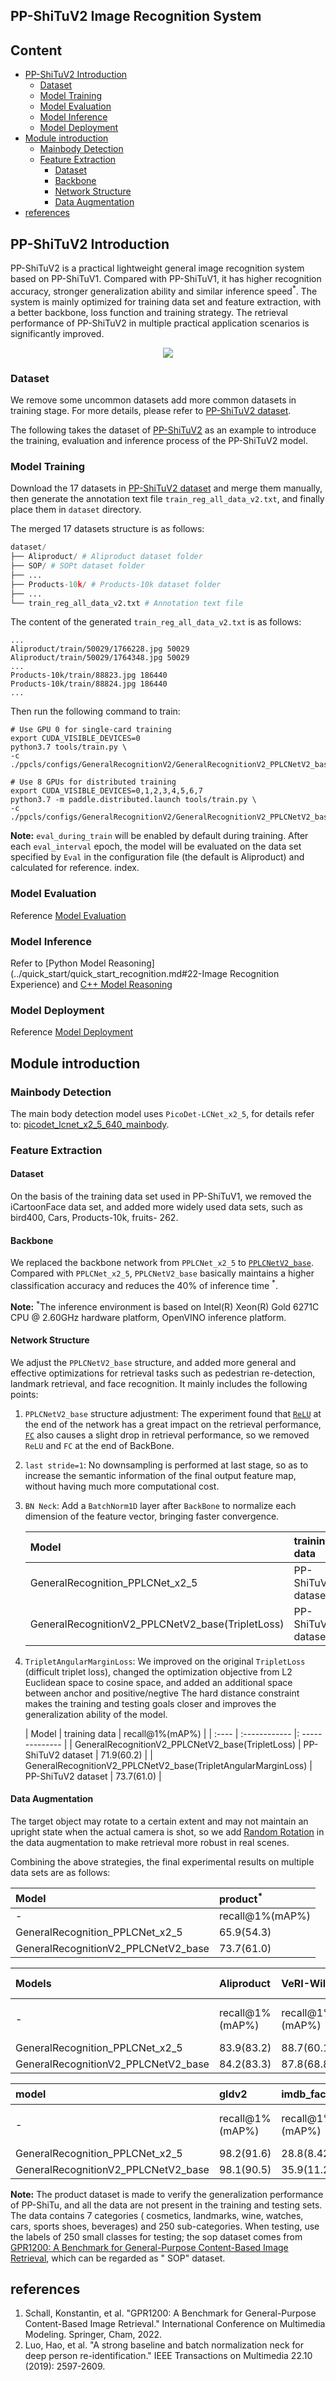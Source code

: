 ## PP-ShiTuV2 Image Recognition System

## Content

- [PP-ShiTuV2 Introduction](#pp-shituv2-introduction)
  - [Dataset](#dataset)
  - [Model Training](#model-training)
  - [Model Evaluation](#model-evaluation)
  - [Model Inference](#model-inference)
  - [Model Deployment](#model-deployment)
- [Module introduction](#module-introduction)
  - [Mainbody Detection](#mainbody-detection)
  - [Feature Extraction](#feature-extraction)
    - [Dataset](#dataset-1)
    - [Backbone](#backbone)
    - [Network Structure](#network-structure)
    - [Data Augmentation](#data-augmentation)
- [references](#references)

## PP-ShiTuV2 Introduction

PP-ShiTuV2 is a practical lightweight general image recognition system based on PP-ShiTuV1. Compared with PP-ShiTuV1, it has higher recognition accuracy, stronger generalization ability and similar inference speed<sup>*</sup >. The system is mainly optimized for training data set and feature extraction, with a better backbone, loss function and training strategy. The retrieval performance of PP-ShiTuV2 in multiple practical application scenarios is significantly improved.

<div align="center">
<img src="../../images/structure.jpg" />
</div>

### Dataset

We remove some uncommon datasets add more common datasets in training stage. For more details, please refer to [PP-ShiTuV2 dataset](../image_recognition_pipeline/feature_extraction.md#4-实验部分).

The following takes the dataset of [PP-ShiTuV2](../image_recognition_pipeline/feature_extraction.md#4-实验部分) as an example to introduce the training, evaluation and inference process of the PP-ShiTuV2 model.

### Model Training

Download the 17 datasets in [PP-ShiTuV2 dataset](../image_recognition_pipeline/feature_extraction.md#4-实验部分) and merge them manually, then generate the annotation text file `train_reg_all_data_v2.txt`, and finally place them in `dataset` directory.

The merged 17 datasets structure is as follows:

```python
dataset/
├── Aliproduct/ # Aliproduct dataset folder
├── SOP/ # SOPt dataset folder
├── ...
├── Products-10k/ # Products-10k dataset folder
├── ...
└── train_reg_all_data_v2.txt # Annotation text file
```
The content of the generated `train_reg_all_data_v2.txt` is as follows:

```log
...
Aliproduct/train/50029/1766228.jpg 50029
Aliproduct/train/50029/1764348.jpg 50029
...
Products-10k/train/88823.jpg 186440
Products-10k/train/88824.jpg 186440
...
```

Then run the following command to train:

```shell
# Use GPU 0 for single-card training
export CUDA_VISIBLE_DEVICES=0
python3.7 tools/train.py \
-c ./ppcls/configs/GeneralRecognitionV2/GeneralRecognitionV2_PPLCNetV2_base.yaml

# Use 8 GPUs for distributed training
export CUDA_VISIBLE_DEVICES=0,1,2,3,4,5,6,7
python3.7 -m paddle.distributed.launch tools/train.py \
-c ./ppcls/configs/GeneralRecognitionV2/GeneralRecognitionV2_PPLCNetV2_base.yaml
```
**Note:** `eval_during_train` will be enabled by default during training. After each `eval_interval` epoch, the model will be evaluated on the data set specified by `Eval` in the configuration file (the default is Aliproduct) and calculated for reference. index.

### Model Evaluation

Reference [Model Evaluation](../image_recognition_pipeline/feature_extraction_en.md#43-model-evaluation)

### Model Inference

Refer to [Python Model Reasoning](../quick_start/quick_start_recognition.md#22-Image Recognition Experience) and [C++ Model Reasoning](../../../deploy/cpp_shitu/readme_en.md)

### Model Deployment

Reference [Model Deployment](../inference_deployment/recognition_serving_deploy_en.md#32-service-deployment-and-request)

## Module introduction

### Mainbody Detection

The main body detection model uses `PicoDet-LCNet_x2_5`, for details refer to: [picodet_lcnet_x2_5_640_mainbody](../image_recognition_pipeline/mainbody_detection.md).

### Feature Extraction

#### Dataset

On the basis of the training data set used in PP-ShiTuV1, we removed the iCartoonFace data set, and added more widely used data sets, such as bird400, Cars, Products-10k, fruits- 262.

#### Backbone

We replaced the backbone network from `PPLCNet_x2_5` to [`PPLCNetV2_base`](../models/PP-LCNetV2.md). Compared with `PPLCNet_x2_5`, `PPLCNetV2_base` basically maintains a higher classification accuracy and reduces the 40% of inference time <sup>*</sup>.

**Note:** <sup>*</sup>The inference environment is based on Intel(R) Xeon(R) Gold 6271C CPU @ 2.60GHz hardware platform, OpenVINO inference platform.

#### Network Structure

We adjust the `PPLCNetV2_base` structure, and added more general and effective optimizations for retrieval tasks such as pedestrian re-detection, landmark retrieval, and face recognition. It mainly includes the following points:

1. `PPLCNetV2_base` structure adjustment: The experiment found that [`ReLU`](../../../ppcls/arch/backbone/legendary_models/pp_lcnet_v2.py#L322) at the end of the network has a great impact on the retrieval performance, [`FC`](../../../ppcls/arch/backbone/legendary_models/pp_lcnet_v2.py#L325) also causes a slight drop in retrieval performance, so we removed `ReLU` and `FC` at the end of BackBone.

2. `last stride=1`: No downsampling is performed at last stage, so as to increase the semantic information of the final output feature map, without having much more computational cost.

3. `BN Neck`: Add a `BatchNorm1D` layer after `BackBone` to normalize each dimension of the feature vector, bringing faster convergence.

    | Model                                            | training data      | recall@1%(mAP%) |
    | :----------------------------------------------- | :----------------- | :-------------- |
    | GeneralRecognition_PPLCNet_x2_5                  | PP-ShiTuV1 dataset | 65.9(54.3)      |
    | GeneralRecognitionV2_PPLCNetV2_base(TripletLoss) | PP-ShiTuV1 dataset | 72.3(60.5)      |

4. `TripletAngularMarginLoss`: We improved on the original `TripletLoss` (difficult triplet loss), changed the optimization objective from L2 Euclidean space to cosine space, and added an additional space between anchor and positive/negtive The hard distance constraint makes the training and testing goals closer and improves the generalization ability of the model.

    | Model | training data | recall@1%(mAP%) |
    | :---- | :------------ |: -------------- |
    | GeneralRecognitionV2_PPLCNetV2_base(TripletLoss) | PP-ShiTuV2 dataset | 71.9(60.2) |
    | GeneralRecognitionV2_PPLCNetV2_base(TripletAngularMarginLoss) | PP-ShiTuV2 dataset | 73.7(61.0) |

#### Data Augmentation

The target object may rotate to a certain extent and may not maintain an upright state when the actual camera is shot, so we add [Random Rotation](../../../ppcls/configs/GeneralRecognitionV2/GeneralRecognitionV2_PPLCNetV2_base.yaml#L117) in the data augmentation to make retrieval more robust in real scenes.

Combining the above strategies, the final experimental results on multiple data sets are as follows:

  | Model                               | product<sup>*</sup> |
  | :---------------------------------- | :------------------ |
  | -                                   | recall@1%(mAP%)     |
  | GeneralRecognition_PPLCNet_x2_5     | 65.9(54.3)          |
  | GeneralRecognitionV2_PPLCNetV2_base | 73.7(61.0)          |

  | Models                              | Aliproduct      | VeRI-Wild       | LogoDet-3k      | iCartoonFace    | SOP             | Inshop           |
  | :---------------------------------- | :-------------- | :-------------- | :-------------- | :-------------- | :-------------- | :--------------- |
  | -                                   | recall@1%(mAP%) | recall@1%(mAP%) | recall@1%(mAP%) | recall@1%(mAP%) | recall@1%(mAP%) | recall@ 1%(mAP%) |
  | GeneralRecognition_PPLCNet_x2_5     | 83.9(83.2)      | 88.7(60.1)      | 86.1(73.6)      | 84.1(72.3)      | 79.7(58.6)      | 89.1(69.4)       |
  | GeneralRecognitionV2_PPLCNetV2_base | 84.2(83.3)      | 87.8(68.8)      | 88.0(63.2)      | 53.6(27.5)      | 77.6(55.3)      | 90.8(74.3)       |

  | model                               | gldv2           | imdb_face       | iNat            | instre          | sketch          | sop<sup>*</sup>  |
  | :---------------------------------- | :-------------- | :-------------- | :-------------- | :-------------- | :-------------- | :--------------- |
  | -                                   | recall@1%(mAP%) | recall@1%(mAP%) | recall@1%(mAP%) | recall@1%(mAP%) | recall@1%(mAP%) | recall@ 1%(mAP%) |
  | GeneralRecognition_PPLCNet_x2_5     | 98.2(91.6)      | 28.8(8.42)      | 12.6(6.1)       | 72.0(50.4)      | 27.9(9.5)       | 97.6(90.3)       |
  | GeneralRecognitionV2_PPLCNetV2_base | 98.1(90.5)      | 35.9(11.2)      | 38.6(23.9)      | 87.7(71.4)      | 39.3(15.6)      | 98.3(90.9)       |

**Note:** The product dataset is made to verify the generalization performance of PP-ShiTu, and all the data are not present in the training and testing sets. The data contains 7 categories ( cosmetics, landmarks, wine, watches, cars, sports shoes, beverages) and 250 sub-categories. When testing, use the labels of 250 small classes for testing; the sop dataset comes from [GPR1200: A Benchmark for General-Purpose Content-Based Image Retrieval](https://arxiv.org/abs/2111.13122), which can be regarded as " SOP" dataset.

## references
1. Schall, Konstantin, et al. "GPR1200: A Benchmark for General-Purpose Content-Based Image Retrieval." International Conference on Multimedia Modeling. Springer, Cham, 2022.
2. Luo, Hao, et al. "A strong baseline and batch normalization neck for deep person re-identification." IEEE Transactions on Multimedia 22.10 (2019): 2597-2609.
